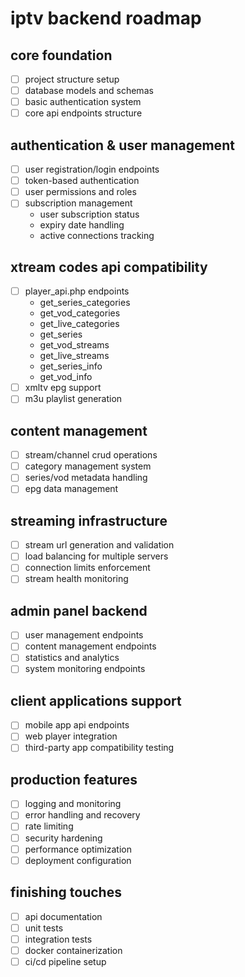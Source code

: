 # iptv backend roadmap

## core foundation
- [ ] project structure setup
- [ ] database models and schemas
- [ ] basic authentication system
- [ ] core api endpoints structure

## authentication & user management
- [ ] user registration/login endpoints
- [ ] token-based authentication
- [ ] user permissions and roles
- [ ] subscription management
  - user subscription status
  - expiry date handling
  - active connections tracking

## xtream codes api compatibility
- [ ] player_api.php endpoints
  - get_series_categories
  - get_vod_categories  
  - get_live_categories
  - get_series
  - get_vod_streams
  - get_live_streams
  - get_series_info
  - get_vod_info
- [ ] xmltv epg support
- [ ] m3u playlist generation

## content management
- [ ] stream/channel crud operations
- [ ] category management system
- [ ] series/vod metadata handling
- [ ] epg data management

## streaming infrastructure
- [ ] stream url generation and validation
- [ ] load balancing for multiple servers
- [ ] connection limits enforcement
- [ ] stream health monitoring

## admin panel backend
- [ ] user management endpoints
- [ ] content management endpoints
- [ ] statistics and analytics
- [ ] system monitoring endpoints

## client applications support
- [ ] mobile app api endpoints
- [ ] web player integration
- [ ] third-party app compatibility testing

## production features
- [ ] logging and monitoring
- [ ] error handling and recovery
- [ ] rate limiting
- [ ] security hardening
- [ ] performance optimization
- [ ] deployment configuration

## finishing touches
- [ ] api documentation
- [ ] unit tests
- [ ] integration tests
- [ ] docker containerization
- [ ] ci/cd pipeline setup